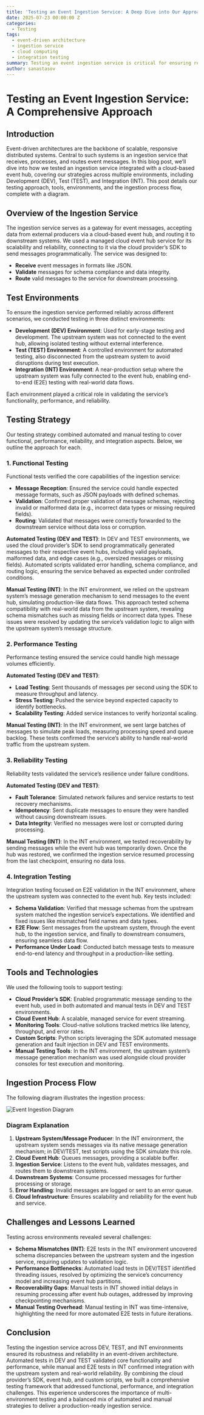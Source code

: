 ```yaml
---
title: 'Testing an Event Ingestion Service: A Deep Dive into Our Approach'
date: 2025-07-23 00:00:00 Z
categories:
  - Testing
tags:
  - event-driven architecture
  - ingestion service
  - cloud computing
  - integration testing
summary: Testing an event ingestion service is critical for ensuring reliable, scalable event-driven architectures. This blog dives into our approach to testing an ingestion service integrated with Azure Event Hubs, covering the testing strategy, tools, and process flow, with a detailed diagram to illustrate the pipeline.
author: sanastasov
---
```


# Testing an Event Ingestion Service: A Comprehensive Approach

## Introduction

Event-driven architectures are the backbone of scalable, responsive distributed systems. Central to such systems is an ingestion service that receives, processes, and routes event messages. In this blog post, we’ll dive into how we tested an ingestion service integrated with a cloud-based event hub, covering our strategies across multiple environments, including Development (DEV), Test (TEST), and Integration (INT). This post details our testing approach, tools, environments, and the ingestion process flow, complete with a diagram.

## Overview of the Ingestion Service

The ingestion service serves as a gateway for event messages, accepting data from external producers via a cloud-based event hub, and routing it to downstream systems. We used a managed cloud event hub service for its scalability and reliability, connecting to it via the cloud provider’s SDK to send messages programmatically. The service was designed to:

- **Receive** event messages in formats like JSON.
- **Validate** messages for schema compliance and data integrity.
- **Route** valid messages to the service for downstream processing.

## Test Environments

To ensure the ingestion service performed reliably across different scenarios, we conducted testing in three distinct environments:

- **Development (DEV) Environment**: Used for early-stage testing and development. The upstream system was not connected to the event hub, allowing isolated testing without external interference.
- **Test (TEST) Environment**: A controlled environment for automated testing, also disconnected from the upstream system to avoid disruptions during test execution.
- **Integration (INT) Environment**: A near-production setup where the upstream system was fully connected to the event hub, enabling end-to-end (E2E) testing with real-world data flows.

Each environment played a critical role in validating the service’s functionality, performance, and reliability.

## Testing Strategy

Our testing strategy combined automated and manual testing to cover functional, performance, reliability, and integration aspects. Below, we outline the approach for each.

### 1. Functional Testing

Functional tests verified the core capabilities of the ingestion service:

- **Message Reception**: Ensured the service could handle expected message formats, such as JSON payloads with defined schemas.
- **Validation**: Confirmed proper validation of message schemas, rejecting invalid or malformed data (e.g., incorrect data types or missing required fields).
- **Routing**: Validated that messages were correctly forwarded to the downstream service without data loss or corruption.

**Automated Testing (DEV and TEST)**: In DEV and TEST environments, we used the cloud provider’s SDK to send programmatically generated messages to their respective event hubs, including valid payloads, malformed data, and edge cases (e.g., oversized messages or missing fields). Automated scripts validated error handling, schema compliance, and routing logic, ensuring the service behaved as expected under controlled conditions.

**Manual Testing (INT)**: In the INT environment, we relied on the upstream system’s message generation mechanism to send messages to the event hub, simulating production-like data flows. This approach tested schema compatibility with real-world data from the upstream system, revealing schema mismatches such as missing fields or incorrect data types. These issues were resolved by updating the service’s validation logic to align with the upstream system’s message structure.

### 2. Performance Testing

Performance testing ensured the service could handle high message volumes efficiently.

**Automated Testing (DEV and TEST)**:

- **Load Testing**: Sent thousands of messages per second using the SDK to measure throughput and latency.
- **Stress Testing**: Pushed the service beyond expected capacity to identify bottlenecks.
- **Scalability Testing**: Added service instances to verify horizontal scaling.

**Manual Testing (INT)**: In the INT environment, we sent large batches of messages to simulate peak loads, measuring processing speed and queue backlog. These tests confirmed the service’s ability to handle real-world traffic from the upstream system.

### 3. Reliability Testing

Reliability tests validated the service’s resilience under failure conditions.

**Automated Testing (DEV and TEST)**:

- **Fault Tolerance**: Simulated network failures and service restarts to test recovery mechanisms.
- **Idempotency**: Sent duplicate messages to ensure they were handled without causing downstream issues.
- **Data Integrity**: Verified no messages were lost or corrupted during processing.

**Manual Testing (INT)**: In the INT environment, we tested recoverability by sending messages while the event hub was temporarily down. Once the hub was restored, we confirmed the ingestion service resumed processing from the last checkpoint, ensuring no data loss.

### 4. Integration Testing

Integration testing focused on E2E validation in the INT environment, where the upstream system was connected to the event hub. Key tests included:

- **Schema Validation**: Verified that message schemas from the upstream system matched the ingestion service’s expectations. We identified and fixed issues like mismatched field names and data types.
- **E2E Flow**: Sent messages from the upstream system, through the event hub, to the ingestion service, and finally to downstream consumers, ensuring seamless data flow.
- **Performance Under Load**: Conducted batch message tests to measure end-to-end latency and throughput in a production-like setting.

## Tools and Technologies

We used the following tools to support testing:

- **Cloud Provider’s SDK**: Enabled programmatic message sending to the event hub, used in both automated and manual tests in DEV and TEST environments.
- **Cloud Event Hub**: A scalable, managed service for event streaming.
- **Monitoring Tools**: Cloud-native solutions tracked metrics like latency, throughput, and error rates.
- **Custom Scripts**: Python scripts leveraging the SDK automated message generation and fault injection in DEV and TEST environments.
- **Manual Testing Tools**: In the INT environment, the upstream system’s message generation mechanism was used alongside cloud provider consoles for test execution and monitoring.

## Ingestion Process Flow

The following diagram illustrates the ingestion process:

<img src="{{ site.baseurl }}/sanastasov/assets/event-ingestion-diagram.png" alt="Event Ingestion Diagram" title="Event Ingestion Diagram">

### Diagram Explanation

1. **Upstream System/Message Producer**: In the INT environment, the upstream system sends messages via its native message generation mechanism; in DEV/TEST, test scripts using the SDK simulate this role.
2. **Cloud Event Hub**: Queues messages, providing a scalable buffer.
3. **Ingestion Service**: Listens to the event hub, validates messages, and routes them to downstream systems.
4. **Downstream Systems**: Consume processed messages for further processing or storage.
5. **Error Handling**: Invalid messages are logged or sent to an error queue.
6. **Cloud Infrastructure**: Ensures scalability and reliability for the event hub and service.

## Challenges and Lessons Learned

Testing across environments revealed several challenges:

- **Schema Mismatches (INT)**: E2E tests in the INT environment uncovered schema discrepancies between the upstream system and the ingestion service, requiring updates to validation logic.
- **Performance Bottlenecks**: Automated load tests in DEV/TEST identified threading issues, resolved by optimizing the service’s concurrency model and increasing event hub partitions.
- **Recoverability Gaps**: Manual tests in INT showed initial delays in resuming processing after event hub outages, addressed by improving checkpointing mechanisms.
- **Manual Testing Overhead**: Manual testing in INT was time-intensive, highlighting the need for more automated E2E tests in future iterations.

## Conclusion

Testing the ingestion service across DEV, TEST, and INT environments ensured its robustness and reliability in an event-driven architecture. Automated tests in DEV and TEST validated core functionality and performance, while manual and E2E tests in INT confirmed integration with the upstream system and real-world reliability. By combining the cloud provider’s SDK, event hub, and custom scripts, we built a comprehensive testing framework that addressed functional, performance, and integration challenges. This experience underscores the importance of multi-environment testing and a balanced mix of automated and manual strategies to deliver a production-ready ingestion service.
